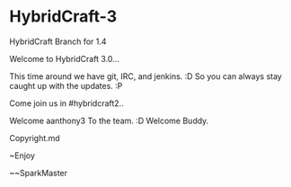 HybridCraft-3
=============

HybridCraft Branch for 1.4

Welcome to HybridCraft 3.0...

This time around we have git, IRC, and jenkins. :D So you can always stay caught up with the updates. :P

Come join us in #hybridcraft2.. 

Welcome aanthony3 To the team. :D Welcome Buddy.

Copyright.md


~Enjoy

~~SparkMaster